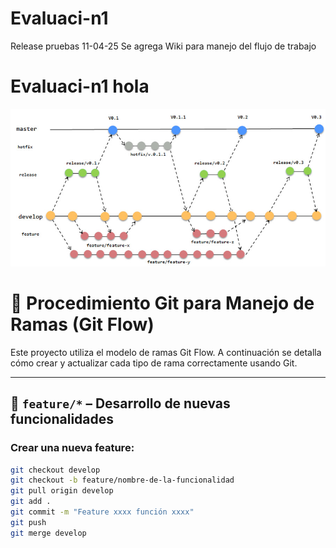 # Evaluaci-n1

Release pruebas 11-04-25
Se agrega Wiki para manejo del flujo de trabajo
# Evaluaci-n1 hola
![Modelo de ramas](./img/gitflow.jpg)

# 🔧 Procedimiento Git para Manejo de Ramas (Git Flow)

Este proyecto utiliza el modelo de ramas Git Flow. A continuación se detalla cómo crear y actualizar cada tipo de rama correctamente usando Git.

---

## 🌱 `feature/*` – Desarrollo de nuevas funcionalidades

### Crear una nueva feature:
```bash
git checkout develop
git checkout -b feature/nombre-de-la-funcionalidad
git pull origin develop
git add .
git commit -m "Feature xxxx función xxxx"
git push
git merge develop